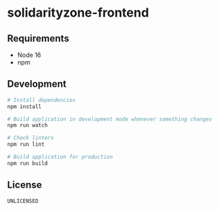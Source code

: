 # solidarityzone-frontend

## Requirements

- Node 16
- npm

## Development

```bash
# Install dependencies
npm install

# Build application in development mode whenever something changes
npm run watch

# Check linters
npm run lint

# Build application for production
npm run build
```

## License

`UNLICENSED`
